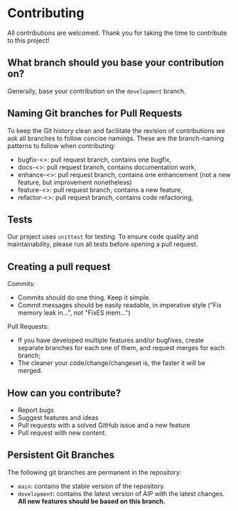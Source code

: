 # Contributing

All contributions are welcomed. Thank you for taking the time to contribute to this project! 

## What branch should you base your contribution on?

Generally, base your contribution on the `development` branch.

   
## Naming Git branches for Pull Requests

To keep the Git history clean and facilitate the revision of contributions we 
ask all branches to follow concise namings. These are the branch-naming patterns
to follow when contributing:

- bugfix-<>:        pull request branch, contains one bugfix,
- docs-<>:          pull request branch, contains documentation work,
- enhance-<>:       pull request branch, contains one enhancement (not a new feature, but improvement nonetheless)
- feature-<>:       pull request branch, contains a new feature,
- refactor-<>:      pull request branch, contains code refactoring,


## Tests

Our project uses `unittest` for testing. To ensure code quality and maintainability, please run all tests before opening a pull request.

## Creating a pull request

Commits:
- Commits should do one thing. Keep it simple.
- Commit messages should be easily readable, in imperative style ("Fix memory leak in...", not "FixES mem...")

Pull Requests:
- If you have developed multiple features and/or bugfixes, create separate
    branches for each one of them, and request merges for each branch;
- The cleaner your code/change/changeset is, the faster it will be merged.

## How can you contribute?

* Report bugs
* Suggest features and ideas
* Pull requests with a solved GitHub issue and a new feature
* Pull request with new content.


## Persistent Git Branches

The following git branches are permanent in the repository:

- `main`: contains the stable version of the repository.
- `development`: contains the latest version of AIP with the latest changes. **All new features should be based on this branch.**
